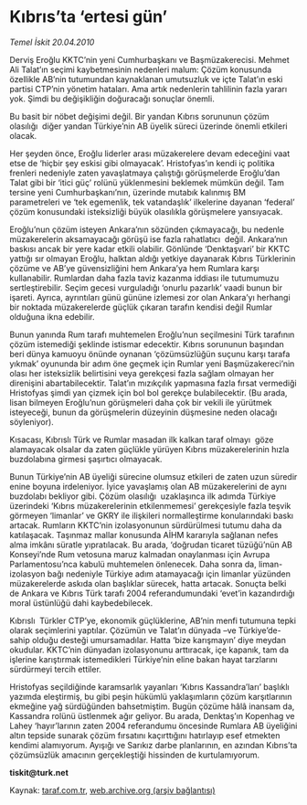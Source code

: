 # Kıbrıs’ta ‘ertesi gün’

*Temel İskit 20.04.2010*

<div class="yazi"><p>Derviş Eroğlu KKTC’nin yeni Cumhurbaşkanı ve Başmüzakerecisi. Mehmet Ali Talat’ın seçimi kaybetmesinin nedenleri malum: Çözüm konusunda özellikle AB’nin tutumundan kaynaklanan umutsuzluk ve içte Talat’ın eski partisi CTP’nin yönetim hataları. Ama artık nedenlerin tahlilinin fazla yararı yok. Şimdi bu değişikliğin doğuracağı sonuçlar önemli.</p>
<p>Bu basit bir nöbet değişimi değil. Bir yandan Kıbrıs sorununun çözüm olasılığı  diğer yandan Türkiye’nin AB üyelik süreci üzerinde önemli etkileri olacak.</p>
<p>Her şeyden önce, Eroğlu liderler arası müzakerelere devam edeceğini vaat etse de ‘hiçbir şey eskisi gibi olmayacak’. Hristofyas’ın kendi iç politika frenleri nedeniyle zaten yavaşlatmaya çalıştığı görüşmelerde Eroğlu’dan Talat gibi bir ‘itici güç’ rolünü yüklenmesini beklemek mümkün değil. Tam tersine yeni Cumhurbaşkanı’nın, üzerinde mutabık kalınmış BM parametreleri ve ‘tek egemenlik, tek vatandaşlık’ ilkelerine dayanan ‘federal’ çözüm konusundaki isteksizliği büyük olasılıkla görüşmelere yansıyacak.</p>
<p>Eroğlu’nun çözüm isteyen Ankara’nın sözünden çıkmayacağı, bu nedenle müzakerelerin aksamayacağı görüşü ise fazla rahatlatıcı  değil. Ankara’nın baskısı ancak bir yere kadar etkili olabilir. Gönlünde ‘Denktaşvari’ bir KKTC yattığı sır olmayan Eroğlu, halktan aldığı yetkiye dayanarak Kıbrıs Türklerinin çözüme ve AB’ye güvensizliğini hem Ankara’ya hem Rumlara karşı kullanabilir. Rumlardan daha fazla taviz kazanma iddiası ile tutumumuzu sertleştirebilir. Seçim gecesi vurguladığı ‘onurlu pazarlık’ vaadi bunun bir işareti. Ayrıca, ayrıntıları günü gününe izlemesi zor olan Ankara’yı herhangi bir noktada müzakerelerde güçlük çıkaran tarafın kendisi değil Rumlar olduğuna ikna edebilir. </p>
<p>Bunun yanında Rum tarafı muhtemelen Eroğlu’nun seçilmesini Türk tarafının çözüm istemediği şeklinde istismar edecektir. Kıbrıs sorununun başından beri dünya kamuoyu önünde oynanan ‘çözümsüzlüğün suçunu karşı tarafa yıkmak’ oyununda bir adım öne geçmek için Rumlar yeni Başmüzakereci’nin olası her isteksizlik belirtisini veya gerekçesi fazla sağlam olmayan her direnişini abartabilecektir. Talat’ın mızıkçılık yapmasına fazla fırsat vermediği Hristofyas şimdi yan çizmek için bol bol gerekçe bulabilecektir. (Bu arada, lisan bilmeyen Eroğlu’nun görüşmeleri daha çok bir vekili ile yürütmek isteyeceği, bunun da görüşmelerin düzeyinin düşmesine neden olacağı söyleniyor).</p>
<p>Kısacası, Kıbrıslı Türk ve Rumlar masadan ilk kalkan taraf olmayı  göze alamayacak olsalar da zaten güçlükle yürüyen Kıbrıs müzakerelerinin hızla buzdolabına girmesi şaşırtıcı olmayacak.</p>
<p>Bunun Türkiye’nin AB üyeliği sürecine olumsuz etkileri de zaten uzun süredir enine boyuna irdeleniyor. İyice yavaşlamış olan AB müzakerelerini de aynı buzdolabı bekliyor gibi. Çözüm olasılığı  uzaklaşınca ilk adımda Türkiye üzerindeki ‘Kıbrıs müzakerelerinin etkilenmemesi’ gerekçesiyle fazla teşvik görmeyen ‘limanlar’ ve GKRY ile ilişkileri normalleştirme konularındaki baskı artacak. Rumların KKTC’nin izolasyonunun sürdürülmesi tutumu daha da katılaşacak. Taşınmaz mallar konusunda AİHM kararıyla sağlanan nefes alma imkânı süratle yıpratılacak. Bu arada, ‘doğrudan ticaret tüzüğü’nün AB Konseyi’nde Rum vetosuna maruz kalmadan onaylanması için Avrupa Parlamentosu’nca kabulü muhtemelen önlenecek. Daha sonra da, liman-izolasyon bağı nedeniyle Türkiye adım atamayacağı için limanlar yüzünden müzakerelerde askıda olan başlıklar sürecek, hatta artacak. Sonuçta belki de Ankara ve Kıbrıs Türk tarafı 2004 referandumundaki ‘evet’in kazandırdığı moral üstünlüğü dahi kaybedebilecek.</p>
<p>Kıbrıslı  Türkler CTP’ye, ekonomik güçlüklerine, AB’nin menfi tutumuna tepki olarak seçimlerini yaptılar. Çözümün ve Talat’ın dünyada –ve Türkiye’de- sahip olduğu desteği umursamadılar. Hatta ‘bize karışmayın’ diye meydan okudular. KKTC’nin dünyadan izolasyonunu arttıracak, içe kapanık, tam da işlerine karıştırmak istemedikleri Türkiye’nin eline bakan hayat tarzlarını sürdürmeyi tercih ettiler. </p>
<p>Hristofyas seçildiğinde karamsarlık yayanları ‘Kıbrıs Kassandra’ları’ başlıklı yazımda eleştirmiş, bu gibi peşin hükümlü yaklaşımların çözüm karşıtlarının ekmeğine yağ sürdüğünden bahsetmiştim. Bugün çözüme hâlâ inansam da, Kassandra rolünü üstlenmek ağır geliyor. Bu arada, Denktaş’ın Kopenhag ve Lahey ‘hayır’larının zaten 2004 referandumu öncesinde Rumlara AB üyeliğini altın tepside sunarak çözüm fırsatını kaçırttığını hatırlayıp esef etmekten kendimi alamıyorum. Ayışığı ve Sarıkız darbe planlarının, en azından Kıbrıs’ta çözümsüzlük amacının gerçekleştiği hissinden de kurtulamıyorum.</p>
<p><b>tiskit@turk.net</b></p></div>

Kaynak: [taraf.com.tr](http://www.taraf.com.tr:80/makale/10958.htm), [web.archive.org (arşiv bağlantısı)](http://web.archive.org/web/20100423121151/http://www.taraf.com.tr:80/makale/10958.htm)
